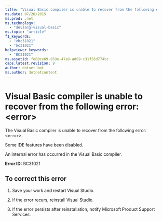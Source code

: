 ```yaml
---
title: "Visual Basic compiler is unable to recover from the following error: &lt;error&gt;"
ms.date: 07/20/2015
ms.prod: .net
ms.technology: 
  - "devlang-visual-basic"
ms.topic: "article"
f1_keywords: 
  - "vbc31021"
  - "bc31021"
helpviewer_keywords: 
  - "BC31021"
ms.assetid: fe60ce69-859e-47a9-ad09-c31f56d774bc
caps.latest.revision: 9
author: dotnet-bot
ms.author: dotnetcontent
---
```

# Visual Basic compiler is unable to recover from the following error: &lt;error&gt;
The Visual Basic compiler is unable to recover from the following error: <`error`>.  
  
 Some IDE features have been disabled.  
  
 An internal error has occurred in the Visual Basic compiler.  
  
 **Error ID:** BC31021  
  
## To correct this error  
  
1.  Save your work and restart Visual Studio.  
  
2.  If the error recurs, reinstall Visual Studio.  
  
3.  If the error persists after reinstallation, notify Microsoft Product Support Services.  
  

